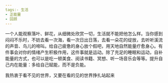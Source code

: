 ```yaml
---
tags:- 生活
- 正能量
- 回顾
---
```


一个人能观察落叶、鲜花，从细微处欣赏一切，生活就不能把他怎么样。当你感到闷闷不乐时，不妨去看一次海，看一次日出日落，去看一朵花的绽放，去听听溪流的声音、鸟儿的啼叫。给自己疲惫的身心放个假吧，用天地自然能量疗愈身心。有件事会对你的情绪产生积极作用，这件事就是运动。除了充足的睡眠和运动，自补能量的方式，也可以是吃一顿美食、阅读书籍、冥想、听一场音乐会等等。提升自己内在能量：多给自己赋能，而不是负能。

我热衷于看不见的世界，又要在看的见的世界挣扎站起来